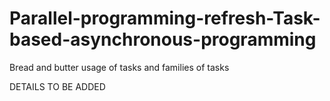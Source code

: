 # Parallel-programming-refresh-Task-based-asynchronous-programming
Bread and butter usage of tasks and families of tasks

DETAILS TO BE ADDED
